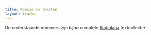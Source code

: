 ```yaml
---
title: Poëzie en teksten
layout: tracks
---
```


De onderstaande nummers zijn *bijna* complete [Radiolaria](/radiolaria) textcollectie.
